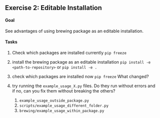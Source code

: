 ## Exercise 2: Editable Installation

#### Goal

See advantages of using brewing package as an editable installation.



#### Tasks

1. Check which packages are installed currently
   `pip freeze`



2. install the brewing package as an editable installation
   `pip install -e <path-to-repository>` or 
   `pip install -e .` 



3. check which packages are installed now
   `pip freeze`
   What changed?



4. try running the `example_usage_X.py` files. Do they run without errors and if no, can you fix them without breaking the others?
   1. `example_usage_outside_package.py`
   2. `scripts/example_usage_different_folder.py`
   3. `brewing/example_usage_within_package.py`




















